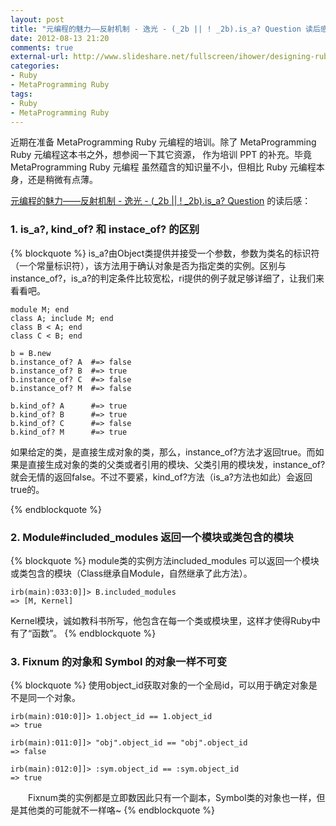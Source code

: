 ```yaml
---
layout: post
title: "元编程的魅力——反射机制 - 逸光 - (_2b || ! _2b).is_a? Question 读后感"
date: 2012-08-13 21:20
comments: true
external-url: http://www.slideshare.net/fullscreen/ihower/designing-ruby-apis/ 
categories: 
- Ruby
- MetaProgramming Ruby
tags: 
- Ruby
- MetaProgramming Ruby
---
```


  近期在准备 MetaProgramming Ruby 元编程的培训。除了 MetaProgramming Ruby 元编程这本书之外，想参阅一下其它资源，
作为培训 PPT 的补充。毕竟 MetaProgramming Ruby 元编程 虽然蕴含的知识量不小，但相比 Ruby 元编程本身，还是稍微有点薄。

[元编程的魅力——反射机制 - 逸光 - (_2b || ! _2b).is_a? Question](http://www.slideshare.net/fullscreen/ihower/designing-ruby-apis/) 的读后感：

<!--more-->

### 1. is_a?, kind_of? 和 instace_of? 的区别

{% blockquote %}
is_a?由Object类提供并接受一个参数，参数为类名的标识符（一个常量标识符），该方法用于确认对象是否为指定类的实例。区别与instance_of?，is_a?的判定条件比较宽松，ri提供的例子就足够详细了，让我们来看看吧。

```
module M; end
class A; include M; end
class B < A; end
class C < B; end

b = B.new
b.instance_of? A  #=> false
b.instance_of? B  #=> true
b.instance_of? C  #=> false
b.instance_of? M  #=> false

b.kind_of? A      #=> true
b.kind_of? B      #=> true
b.kind_of? C      #=> false
b.kind_of? M      #=> true
```

如果给定的类，是直接生成对象的类，那么，instance_of?方法才返回true。而如果是直接生成对象的类的父类或者引用的模块、父类引用的模块发，instance_of?就会无情的返回false。不过不要紧，kind_of?方法（is_a?方法也如此）会返回true的。

{% endblockquote %}

### 2. Module#included_modules 返回一个模块或类包含的模块

{% blockquote %}
module类的实例方法included_modules 可以返回一个模块或类包含的模块（Class继承自Module，自然继承了此方法）。
```
irb(main):033:0]]> B.included_modules
=> [M, Kernel]
```
Kernel模块，诚如教科书所写，他包含在每一个类或模块里，这样才使得Ruby中有了“函数”。
{% endblockquote %}

### 3. Fixnum 的对象和 Symbol 的对象一样不可变

{% blockquote %}
使用object_id获取对象的一个全局id，可以用于确定对象是不是同一个对象。
```
irb(main):010:0]]> 1.object_id == 1.object_id
=> true
 
irb(main):011:0]]> "obj".object_id == "obj".object_id
=> false
 
irb(main):012:0]]> :sym.object_id == :sym.object_id
=> true
```
　　Fixnum类的实例都是立即数因此只有一个副本，Symbol类的对象也一样，但是其他类的可能就不一样咯~
{% endblockquote %}